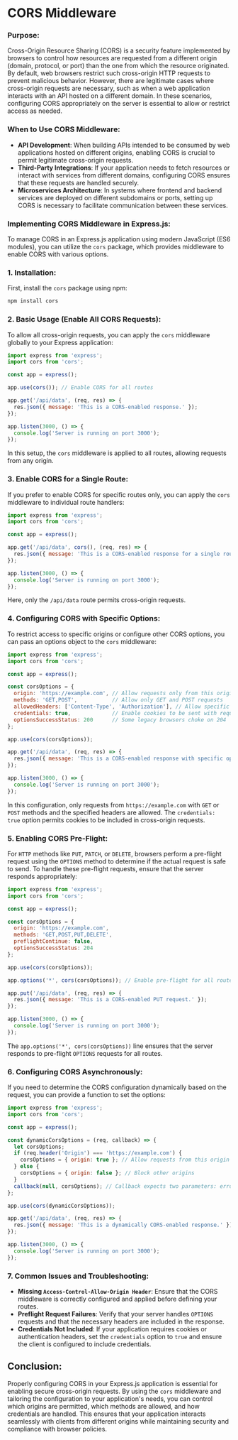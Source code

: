 # CORS Middleware

### Purpose:

Cross-Origin Resource Sharing (CORS) is a security feature implemented by browsers to control how resources are requested from a different origin (domain, protocol, or port) than the one from which the resource originated. By default, web browsers restrict such cross-origin HTTP requests to prevent malicious behavior. However, there are legitimate cases where cross-origin requests are necessary, such as when a web application interacts with an API hosted on a different domain. In these scenarios, configuring CORS appropriately on the server is essential to allow or restrict access as needed.

### When to Use CORS Middleware:

- **API Development**: When building APIs intended to be consumed by web applications hosted on different origins, enabling CORS is crucial to permit legitimate cross-origin requests.
- **Third-Party Integrations**: If your application needs to fetch resources or interact with services from different domains, configuring CORS ensures that these requests are handled securely.
- **Microservices Architecture**: In systems where frontend and backend services are deployed on different subdomains or ports, setting up CORS is necessary to facilitate communication between these services.

### Implementing CORS Middleware in Express.js:

To manage CORS in an Express.js application using modern JavaScript (ES6 modules), you can utilize the `cors` package, which provides middleware to enable CORS with various options.

### 1. Installation:

First, install the `cors` package using npm:

```bash
npm install cors
```

### 2. Basic Usage (Enable All CORS Requests):

To allow all cross-origin requests, you can apply the `cors` middleware globally to your Express application:

```javascript
import express from 'express';
import cors from 'cors';

const app = express();

app.use(cors()); // Enable CORS for all routes

app.get('/api/data', (req, res) => {
  res.json({ message: 'This is a CORS-enabled response.' });
});

app.listen(3000, () => {
  console.log('Server is running on port 3000');
});
```

In this setup, the `cors` middleware is applied to all routes, allowing requests from any origin.

### 3. Enable CORS for a Single Route:

If you prefer to enable CORS for specific routes only, you can apply the `cors` middleware to individual route handlers:

```javascript
import express from 'express';
import cors from 'cors';

const app = express();

app.get('/api/data', cors(), (req, res) => {
  res.json({ message: 'This is a CORS-enabled response for a single route.' });
});

app.listen(3000, () => {
  console.log('Server is running on port 3000');
});
```

Here, only the `/api/data` route permits cross-origin requests.

### 4. Configuring CORS with Specific Options:

To restrict access to specific origins or configure other CORS options, you can pass an options object to the `cors` middleware:

```javascript
import express from 'express';
import cors from 'cors';

const app = express();

const corsOptions = {
  origin: 'https://example.com', // Allow requests only from this origin
  methods: 'GET,POST',           // Allow only GET and POST requests
  allowedHeaders: ['Content-Type', 'Authorization'], // Allow specific headers
  credentials: true,             // Enable cookies to be sent with requests
  optionsSuccessStatus: 200      // Some legacy browsers choke on 204
};

app.use(cors(corsOptions));

app.get('/api/data', (req, res) => {
  res.json({ message: 'This is a CORS-enabled response with specific options.' });
});

app.listen(3000, () => {
  console.log('Server is running on port 3000');
});
```

In this configuration, only requests from `https://example.com` with `GET` or `POST` methods and the specified headers are allowed. The `credentials: true` option permits cookies to be included in cross-origin requests.

### 5. Enabling CORS Pre-Flight:

For `HTTP` methods like `PUT`, `PATCH`, or `DELETE`, browsers perform a pre-flight request using the `OPTIONS` method to determine if the actual request is safe to send. To handle these pre-flight requests, ensure that the server responds appropriately:

```javascript
import express from 'express';
import cors from 'cors';

const app = express();

const corsOptions = {
  origin: 'https://example.com',
  methods: 'GET,POST,PUT,DELETE',
  preflightContinue: false,
  optionsSuccessStatus: 204
};

app.use(cors(corsOptions));

app.options('*', cors(corsOptions)); // Enable pre-flight for all routes

app.put('/api/data', (req, res) => {
  res.json({ message: 'This is a CORS-enabled PUT request.' });
});

app.listen(3000, () => {
  console.log('Server is running on port 3000');
});
```

The `app.options('*', cors(corsOptions))` line ensures that the server responds to pre-flight `OPTIONS` requests for all routes.

### 6. Configuring CORS Asynchronously:

If you need to determine the CORS configuration dynamically based on the request, you can provide a function to set the options:

```javascript
import express from 'express';
import cors from 'cors';

const app = express();

const dynamicCorsOptions = (req, callback) => {
  let corsOptions;
  if (req.header('Origin') === 'https://example.com') {
    corsOptions = { origin: true }; // Allow requests from this origin
  } else {
    corsOptions = { origin: false }; // Block other origins
  }
  callback(null, corsOptions); // Callback expects two parameters: error and options
};

app.use(cors(dynamicCorsOptions));

app.get('/api/data', (req, res) => {
  res.json({ message: 'This is a dynamically CORS-enabled response.' });
});

app.listen(3000, () => {
  console.log('Server is running on port 3000');
});
```

### 7. Common Issues and Troubleshooting:

- **Missing `Access-Control-Allow-Origin Header`**: Ensure that the CORS middleware is correctly configured and applied before defining your routes.
- **Preflight Request Failures**: Verify that your server handles `OPTIONS` requests and that the necessary headers are included in the response.
- **Credentials Not Included**: If your application requires cookies or authentication headers, set the `credentials` option to `true` and ensure the client is configured to include credentials.

## Conclusion:

Properly configuring CORS in your Express.js application is essential for enabling secure cross-origin requests. By using the `cors` middleware and tailoring the configuration to your application's needs, you can control which origins are permitted, which methods are allowed, and how credentials are handled. This ensures that your application interacts seamlessly with clients from different origins while maintaining security and compliance with browser policies.